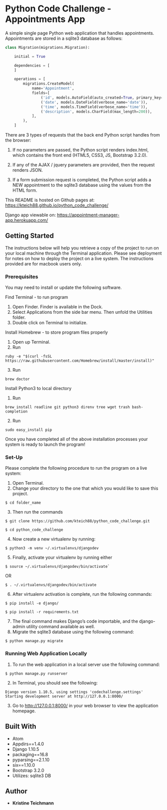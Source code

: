 # Python Code Challenge - Appointments App

A simple single page Python web application that handles appointments. Appointments are stored in a sqlite3 database as follows:

```python
class Migration(migrations.Migration):

    initial = True

    dependencies = [
    ]

    operations = [
        migrations.CreateModel(
            name='Appointment',
            fields=[
                ('id', models.AutoField(auto_created=True, primary_key=True, serialize=False, verbose_name='ID')),
                ('date', models.DateField(verbose_name='date')),
                ('time', models.TimeField(verbose_name='time')),
                ('description', models.CharField(max_length=200)),
            ],
        ),
    ]
```

There are 3 types of requests that the back end Python script handles from the browser:

  1. If no  parameters are passed, the Python script renders index.html, which contains the front end (HTML5, CSS3, JS, Bootstrap 3.2.0).

  2. If any of the AJAX / jquery parameters are provided, then the request renders JSON.

  3. If a form submission request is completed, the Python script adds a NEW appointment to the sqlite3 database using the values from the HTML form.

This README is hosted on Github pages at: https://kteich88.github.io/python_code_challenge/

Django app viewable on: https://appointment-manager-app.herokuapp.com/

## Getting Started

The instructions below will help you retrieve a copy of the project to run on your local machine through the Terminal application. Please see deployment for notes on how to deploy the project on a live system.  The instructions provided are for macbook users only.

### Prerequisites

You may need to install or update the following software.

Find Terminal - to run program
  1. Open Finder. Finder is available in the Dock.
  2. Select Applications from the side bar menu.  Then unfold the Utilities folder.
  3. Double click on Terminal to initialize.

Install Homebrew - to store program files properly
  1. Open up Terminal.
  2. Run
  ```
  ruby -e "$(curl -fsSL https://raw.githubusercontent.com/Homebrew/install/master/install)"
  ```
  3. Run
  ```
  brew doctor
  ```

Install Python3 to local directory
  1. Run
  ```
  brew install readline git python3 direnv tree wget trash bash-completion
  ```
  2. Run
  ```
  sudo easy_install pip
  ```

Once you have completed all of the above installation processes your system is ready to launch the program!

### Set-Up

Please complete the following procedure to run the program on a live system:
  1. Open Terminal.
  2. Change your directory to the one that which you would like to save this project.
  ```
  $ cd folder_name
  ```
  3. Then run the commands
  ```
  $ git clone https://github.com/kteich88/python_code_challenge.git
  ```
  ```
  $ cd python_code_challenge
  ```
  4. Now create a new virtualenv by running:
  ```
  $ python3 -m venv ~/.virtualenvs/djangodev
  ```
  5. Finally, activate your virtualenv by running either
  ```
  $ source ~/.virtualenvs/djangodev/bin/activate`  
  ```
  OR
  ```
  $ . ~/.virtualenvs/djangodev/bin/activate
  ```
  6. After virtualenv activation is complete, run the following commands:
  ```
  $ pip install -e django/
  ```
  ```
  $ pip install -r requirements.txt
  ```
  7. The final command makes Django’s code importable, and the django-admin utility command available as well.
  8. Migrate the sqlite3 database using the following command:
  ```
  $ python manage.py migrate
  ```

### Running Web Application Locally

  1. To run the web application in a local server use the following command:
  ```
  $ python manage.py runserver
  ```
  2. In Terminal, you should see the following:
  ```
  Django version 1.10.5, using settings 'codechallenge.settings'
  Starting development server at http://127.0.0.1:8000/
  ```
  3. Go to http://127.0.0.1:8000/ in your web browser to view the application homepage.

## Built With

* Atom
* Appdirs==1.4.0
* Django 1.10.5
* packaging==16.8
* pyparsing==2.1.10
* six==1.10.0
* Bootstrap 3.2.0
* Utilizes: sqlite3 DB

## Author

* **Kristine Teichmann**
